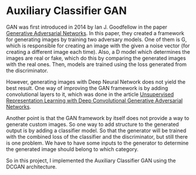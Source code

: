 # Auxiliary Classifier GAN
GAN was first introduced in 2014 by Ian J. Goodfellow in the paper [Generative Adversarial Networks](https://arxiv.org/abs/1406.2661). In this paper, they created a framework for generating images by training two adversary models. One of them is G, which is responsible for creating an image with the given a noise vector (for creating a different image each time). Also, a D model which determines the images are real or fake, which do this by comparing the generated images with the real ones. Then, models are trained using the loss generated from the discriminator.

However, generating images with Deep Neural Network does not yield the best result. One way of improving the GAN framework is by adding convolutional layers to it, which was done in the article [Unsupervised Representation Learning with Deep Convolutional Generative Adversarial Networks](https://arxiv.org/abs/1511.06434). 

Another point is that the GAN framework by itself does not provide a way to generate custom images. So one way to add structure to the generated output is by adding a classifier model. So that the generator will be trained with the combined loss of the classifier and the discriminator, but still there is one problem. We have to have some inputs to the generator to determine the generated image should belong to which category. 

So in this project, I implemented the Auxiliary Classifier GAN using the DCGAN architecture.
